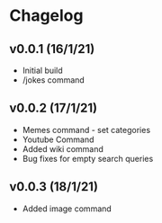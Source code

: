 # Chagelog

## v0.0.1 (16/1/21)

* Initial build
* /jokes command

## v0.0.2 (17/1/21)

* Memes command - set categories
* Youtube Command
* Added wiki command
* Bug fixes for empty search queries

## v0.0.3 (18/1/21)

* Added image command